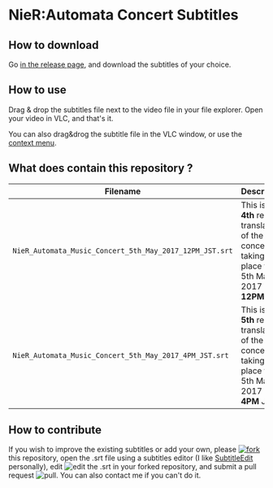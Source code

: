 # NieR:Automata Concert Subtitles

## How to download

Go [in the release page](https://github.com/Spl3en/NieRAutomataConcertSubtitles/releases), and download the subtitles of your choice.

## How to use

Drag & drop the subtitles file next to the video file in your file explorer. Open your video in VLC, and that's it.

You can also drag&drog the subtitle file in the VLC window, or use the [context menu](https://www.youtube.com/watch?v=9-e_lXb-A7I).

## What does contain this repository ?

| Filename | Description | Video |
| -------- | ----------- | ----- |
| `NieR_Automata_Music_Concert_5th_May_2017_12PM_JST.srt` | This is the **4th** recital translation of the concert taking place the 5th May 2017 at **12PM** JST | [Link](https://www.reddit.com/r/nierautomataconcert/comments/69mtp7) |
| `NieR_Automata_Music_Concert_5th_May_2017_4PM_JST.srt` | This is the **5th** recital translation of the concert, taking place the 5th May 2017 at **4PM** JST | [Link](https://www.reddit.com/r/nierautomataconcert/comments/69lr4z) |

## How to contribute

If you wish to improve the existing subtitles or add your own, please [![fork](http://i.imgur.com/RCrbyba.png)](https://github.com/Spl3en/NieRAutomataConcertSubtitles/edit/master/README.md#fork-destination-box) this repository, open the .srt file using a subtitles editor (I like [SubtitleEdit](https://github.com/SubtitleEdit/subtitleedit/releases) personally), edit ![edit](http://i.imgur.com/KTbQi3c.png) the .srt in your forked repository, and submit a pull request ![pull](http://i.imgur.com/3z43lii.png).
You can also contact me if you can't do it.
